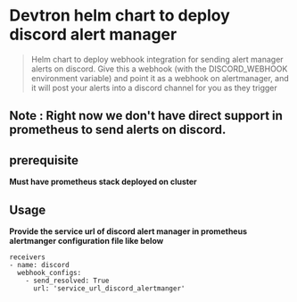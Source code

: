 # Devtron helm chart to deploy discord alert manager

> Helm chart to deploy webhook integration for sending alert manager alerts on discord. Give this a webhook (with the DISCORD_WEBHOOK environment variable) and point it as a webhook on alertmanager, and it will post your alerts into a discord channel for you as they trigger

## Note : Right now we don't have direct support in prometheus to send alerts on discord.

## prerequisite
**Must have prometheus stack deployed on cluster**

## Usage

**Provide the service url of discord alert manager in prometheus alertmanger configuration file like below**

```
receivers
- name: discord
  webhook_configs:
    - send_resolved: True
      url: 'service_url_discord_alertmanger'
```
